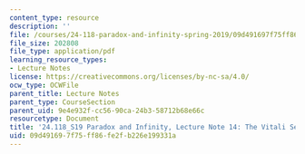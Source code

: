 ```yaml
---
content_type: resource
description: ''
file: /courses/24-118-paradox-and-infinity-spring-2019/09d491697f75ff86fe2fb226e199331a_MIT24_118S19_LecNote14.pdf
file_size: 202808
file_type: application/pdf
learning_resource_types:
- Lecture Notes
license: https://creativecommons.org/licenses/by-nc-sa/4.0/
ocw_type: OCWFile
parent_title: Lecture Notes
parent_type: CourseSection
parent_uid: 9e4e932f-cc56-90ca-24b3-58712b68e66c
resourcetype: Document
title: '24.118_S19 Paradox and Infinity, Lecture Note 14: The Vitali Sets '
uid: 09d49169-7f75-ff86-fe2f-b226e199331a
---
```

